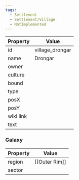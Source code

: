 ```yaml
---
tags:
  - Settlement
  - Settlement/Village
  - NotImplemented
---
```


| Property  | Value           |
| --------- | --------------- |
| id        | village_drongar |
| name      | Drongar         |
| owner     |                 |
| culture   |                 |
| bound     |                 |
| type      |                 |
| posX      |                 |
| posY      |                 |
| wiki link |                 |
| text      |                 |

### Galaxy
| Property | Value         |
| -------- | ------------- |
| region   | [[Outer Rim]] |
| sector   |               |
